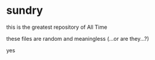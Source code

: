 # sundry
this is the greatest repository of All Time

these files are random and meaningless (...or are they...?)

yes
